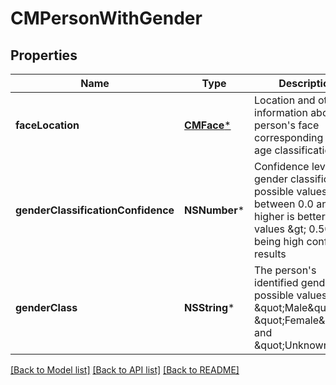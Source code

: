 # CMPersonWithGender

## Properties
Name | Type | Description | Notes
------------ | ------------- | ------------- | -------------
**faceLocation** | [**CMFace***](CMFace.md) | Location and other information about the person&#39;s face corresponding to this age classification | [optional] 
**genderClassificationConfidence** | **NSNumber*** | Confidence level of gender classification; possible values are between 0.0 and 1.0; higher is better, with values &amp;gt; 0.50 being high confidence results | [optional] 
**genderClass** | **NSString*** | The person&#39;s identified gender; possible values are \&quot;Male\&quot;, \&quot;Female\&quot; and \&quot;Unknown\&quot; | [optional] 

[[Back to Model list]](../README.md#documentation-for-models) [[Back to API list]](../README.md#documentation-for-api-endpoints) [[Back to README]](../README.md)


